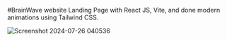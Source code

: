 #BrainWave website Landing Page with React JS, Vite, and done modern animations using Tailwind CSS.

![Screenshot 2024-07-26 040536](https://github.com/user-attachments/assets/65d5c957-afe5-43e9-9aff-37d2b48a658d)
